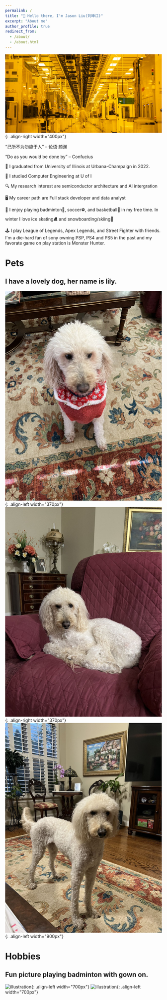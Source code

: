 ```yaml
---
permalink: /
title: "💪 Hello there, I'm Jason Liu(刘珅江)"
excerpt: "About me"
author_profile: true
redirect_from: 
  - /about/
  - /about.html
---
```


![illustration](/images/semiconductor_factory.jpg){: .align-right width="400px"}

<q>己所不为勿施于人</q> &#8211; 论语·颜渊

<q>Do as you would be done by</q> &#8211; Confucius

👏 I graduated from University of Illinois at Urbana-Champaign in 2022.

📘 I studied Computer Engineering at U of I

🔍 My research interest are semiconductor architecture and AI intergration

🖥️ My career path are Full stack developer and data analyst

🎯 I enjoy playing badminton🏸, soccer⚽, and basketball🏀 in my free time. 
In winter I love ice skating⛸️ and snowboarding/skiing🎿

🕹️ I play League of Legends, Apex Legends, and Street Fighter with friends.
I'm a die-hard fan of sony owning PSP, PS4 and PS5 in the past and my favorate game on play station is Monster Hunter.

Pets
======

I have a lovely dog, her name is lily.
------
![illustration](/images/dog1.jpg){: .align-left width="370px"}
![illustration](/images/dog2.jpg){: .align-right width="370px"}
![illustration](/images/dog3.jpg){: .align-left width="900px"}


Hobbies
======
Fun picture playing badminton with gown on.
------
![illustration](/images/badminton1.jpg){: .align-left width="700px"}
![illustration](/images/badminton2.jpg){: .align-left width="700px"}
